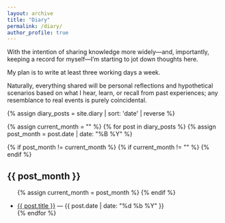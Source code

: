 ```yaml
---
layout: archive
title: "Diary"
permalink: /diary/
author_profile: true
---
```


With the intention of sharing knowledge more widely—and, importantly, keeping a record for myself—I’m starting to jot down thoughts here. 

My plan is to write at least three working days a week. 

Naturally, everything shared will be personal reflections and hypothetical scenarios based on what I hear, learn, or recall from past experiences; any resemblance to real events is purely coincidental.


{% assign diary_posts = site.diary | sort: 'date' | reverse %}

{% assign current_month = "" %}
{% for post in diary_posts %}
  {% assign post_month = post.date | date: "%B %Y" %}
  
  {% if post_month != current_month %}
    {% if current_month != "" %}
      </ul>
    {% endif %}
    <h2>{{ post_month }}</h2>
    <ul>
    {% assign current_month = post_month %}
  {% endif %}
  
  <li>
    <a href="{{ post.url }}">{{ post.title }}</a> — {{ post.date | date: "%d %b %Y" }}
  </li>
{% endfor %}
</ul>
